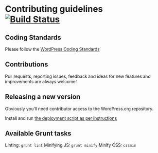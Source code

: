 Contributing guidelines [![Build Status](https://travis-ci.org/humanmade/comment-popularity.svg?branch=master)](https://travis-ci.org/humanmade/comment-popularity)
=======================

Coding Standards
----------------

Please follow the [WordPress Coding Standards](http://make.wordpress.org/core/handbook/coding-standards/)

Contributions
-------------

Pull requests, reporting issues, feedback and ideas for new features and improvements are always welcome!

Releasing a new version
-----------------------

Obviously you'll need contributor access to the WordPress.org repository.

Install and run [the deployment script as per instructions](https://github.com/GaryJones/wordpress-plugin-svn-deploy)

Available Grunt tasks
---------------------

Linting: `grunt lint`
Minifying JS: `grunt minify`
Minify CSS: `cssmin`
